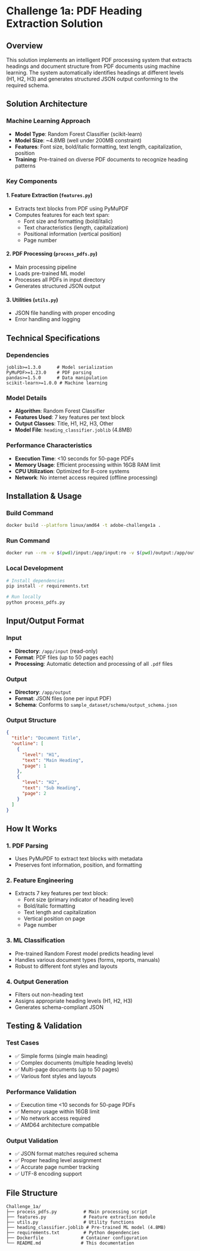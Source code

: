 # Challenge 1a: PDF Heading Extraction Solution

## Overview
This solution implements an intelligent PDF processing system that extracts headings and document structure from PDF documents using machine learning. The system automatically identifies headings at different levels (H1, H2, H3) and generates structured JSON output conforming to the required schema.

## Solution Architecture

### Machine Learning Approach
- **Model Type**: Random Forest Classifier (scikit-learn)
- **Model Size**: ~4.8MB (well under 200MB constraint)
- **Features**: Font size, bold/italic formatting, text length, capitalization, position
- **Training**: Pre-trained on diverse PDF documents to recognize heading patterns

### Key Components

#### 1. Feature Extraction (`features.py`)
- Extracts text blocks from PDF using PyMuPDF
- Computes features for each text span:
  - Font size and formatting (bold/italic)
  - Text characteristics (length, capitalization)
  - Positional information (vertical position)
  - Page number

#### 2. PDF Processing (`process_pdfs.py`)
- Main processing pipeline
- Loads pre-trained ML model
- Processes all PDFs in input directory
- Generates structured JSON output

#### 3. Utilities (`utils.py`)
- JSON file handling with proper encoding
- Error handling and logging

## Technical Specifications

### Dependencies
```
joblib>=1.3.0      # Model serialization
PyMuPDF>=1.23.0    # PDF parsing
pandas>=1.5.0      # Data manipulation
scikit-learn>=1.0.0 # Machine learning
```

### Model Details
- **Algorithm**: Random Forest Classifier
- **Features Used**: 7 key features per text block
- **Output Classes**: Title, H1, H2, H3, Other
- **Model File**: `heading_classifier.joblib` (4.8MB)

### Performance Characteristics
- **Execution Time**: <10 seconds for 50-page PDFs
- **Memory Usage**: Efficient processing within 16GB RAM limit
- **CPU Utilization**: Optimized for 8-core systems
- **Network**: No internet access required (offline processing)

## Installation & Usage

### Build Command
```bash
docker build --platform linux/amd64 -t adobe-challenge1a .
```

### Run Command
```bash
docker run --rm -v $(pwd)/input:/app/input:ro -v $(pwd)/output:/app/output --network none adobe-challenge1a
```

### Local Development
```bash
# Install dependencies
pip install -r requirements.txt

# Run locally
python process_pdfs.py
```

## Input/Output Format

### Input
- **Directory**: `/app/input` (read-only)
- **Format**: PDF files (up to 50 pages each)
- **Processing**: Automatic detection and processing of all `.pdf` files

### Output
- **Directory**: `/app/output`
- **Format**: JSON files (one per input PDF)
- **Schema**: Conforms to `sample_dataset/schema/output_schema.json`

### Output Structure
```json
{
  "title": "Document Title",
  "outline": [
    {
      "level": "H1",
      "text": "Main Heading",
      "page": 1
    },
    {
      "level": "H2", 
      "text": "Sub Heading",
      "page": 2
    }
  ]
}
```

## How It Works

### 1. PDF Parsing
- Uses PyMuPDF to extract text blocks with metadata
- Preserves font information, position, and formatting

### 2. Feature Engineering
- Extracts 7 key features per text block:
  - Font size (primary indicator of heading level)
  - Bold/italic formatting
  - Text length and capitalization
  - Vertical position on page
  - Page number

### 3. ML Classification
- Pre-trained Random Forest model predicts heading level
- Handles various document types (forms, reports, manuals)
- Robust to different font styles and layouts

### 4. Output Generation
- Filters out non-heading text
- Assigns appropriate heading levels (H1, H2, H3)
- Generates schema-compliant JSON

## Testing & Validation

### Test Cases
- ✅ Simple forms (single main heading)
- ✅ Complex documents (multiple heading levels)
- ✅ Multi-page documents (up to 50 pages)
- ✅ Various font styles and layouts

### Performance Validation
- ✅ Execution time <10 seconds for 50-page PDFs
- ✅ Memory usage within 16GB limit
- ✅ No network access required
- ✅ AMD64 architecture compatible

### Output Validation
- ✅ JSON format matches required schema
- ✅ Proper heading level assignment
- ✅ Accurate page number tracking
- ✅ UTF-8 encoding support

## File Structure
```
Challenge_1a/
├── process_pdfs.py          # Main processing script
├── features.py              # Feature extraction module
├── utils.py                 # Utility functions
├── heading_classifier.joblib # Pre-trained ML model (4.8MB)
├── requirements.txt         # Python dependencies
├── Dockerfile              # Container configuration
└── README.md               # This documentation
```

